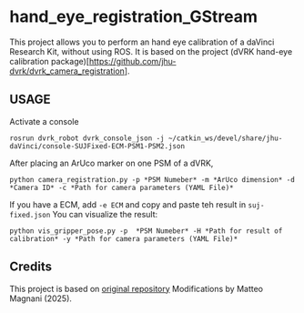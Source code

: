 # hand_eye_registration_GStream
This project allows you to perform an hand eye calibration of a daVinci Research Kit, without using ROS. It is based on the project (dVRK hand-eye calibration package)[https://github.com/jhu-dvrk/dvrk_camera_registration].

## USAGE 
Activate a console
```
rosrun dvrk_robot dvrk_console_json -j ~/catkin_ws/devel/share/jhu-daVinci/console-SUJFixed-ECM-PSM1-PSM2.json
```
After placing an ArUco marker on one PSM of a dVRK, 
```
python camera_registration.py -p *PSM Numeber* -m *ArUco dimension* -d *Camera ID* -c *Path for camera parameters (YAML File)*
```
If you have a ECM, add ```-e ECM``` and copy and paste teh result in ```suj-fixed.json```
You can visualize the result:
```
python vis_gripper_pose.py -p  *PSM Numeber* -H *Path for result of calibration* -y *Path for camera parameters (YAML File)*
```
## Credits
This project is based on [original repository](https://github.com/jhu-dvrk/dvrk_camera_registration)
Modifications by Matteo Magnani (2025).
